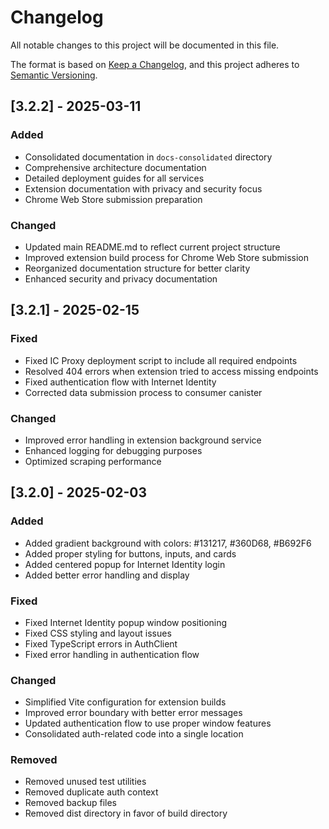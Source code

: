 # Changelog

All notable changes to this project will be documented in this file.

The format is based on [Keep a Changelog](https://keepachangelog.com/en/1.0.0/),
and this project adheres to [Semantic Versioning](https://semver.org/spec/v2.0.0.html).

## [3.2.2] - 2025-03-11

### Added
- Consolidated documentation in `docs-consolidated` directory
- Comprehensive architecture documentation
- Detailed deployment guides for all services
- Extension documentation with privacy and security focus
- Chrome Web Store submission preparation

### Changed
- Updated main README.md to reflect current project structure
- Improved extension build process for Chrome Web Store submission
- Reorganized documentation structure for better clarity
- Enhanced security and privacy documentation

## [3.2.1] - 2025-02-15

### Fixed
- Fixed IC Proxy deployment script to include all required endpoints
- Resolved 404 errors when extension tried to access missing endpoints
- Fixed authentication flow with Internet Identity
- Corrected data submission process to consumer canister

### Changed
- Improved error handling in extension background service
- Enhanced logging for debugging purposes
- Optimized scraping performance

## [3.2.0] - 2025-02-03

### Added
- Added gradient background with colors: #131217, #360D68, #B692F6
- Added proper styling for buttons, inputs, and cards
- Added centered popup for Internet Identity login
- Added better error handling and display

### Fixed
- Fixed Internet Identity popup window positioning
- Fixed CSS styling and layout issues
- Fixed TypeScript errors in AuthClient
- Fixed error handling in authentication flow

### Changed
- Simplified Vite configuration for extension builds
- Improved error boundary with better error messages
- Updated authentication flow to use proper window features
- Consolidated auth-related code into a single location

### Removed
- Removed unused test utilities
- Removed duplicate auth context
- Removed backup files
- Removed dist directory in favor of build directory
